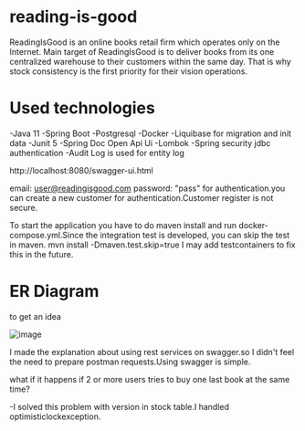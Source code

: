 # reading-is-good
ReadingIsGood is an online books retail firm which operates only on the Internet. Main target of ReadingIsGood is to deliver books from its one centralized warehouse to their customers within the same day. That is why stock consistency is the first priority for their vision operations.

# Used technologies
-Java 11
-Spring Boot
-Postgresql
-Docker
-Liquibase for migration and init data
-Junit 5
-Spring Doc Open Api Ui
-Lombok
-Spring security jdbc authentication
-Audit Log is used for entity log

http://localhost:8080/swagger-ui.html

email: user@readingisgood.com password: "pass" for authentication.you can create a new customer for authentication.Customer register is not secure.

To start the application you have to do maven install and run docker-compose.yml.Since the integration test is developed, you can skip the test in maven.
mvn install -Dmaven.test.skip=true
I may add testcontainers to fix this in the future.

# ER Diagram

to get an idea

![image](https://user-images.githubusercontent.com/21217596/156067989-2af77a74-ede4-446c-9f46-1fa4eb168a34.png)


I made the explanation about using rest services on swagger.so I didn't feel the need to prepare postman requests.Using swagger is simple.

what if it happens if 2 or more users tries to buy one last book
at the same time?

-I solved this problem with version in stock table.I handled optimisticlockexception.

